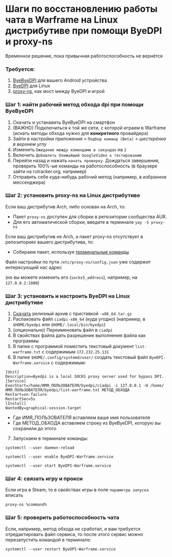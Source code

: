 # Шаги по восстановлению работы чата в Warframe на Linux дистрибутиве при помощи ByeDPI и proxy-ns
Временное решение, пока привычная работоспособность не вернётся

### Требуется:

1. [ByeByeDPI](https://github.com/romanvht/ByeDPIAndroid) для вашего Android устройства
2. [ByeDPI](https://github.com/hufrea/byedpi) для Linux
3. [proxy-ns](https://github.com/OkamiW/proxy-ns), как мост между ByeDPI и игрой


### Шаг 1: найти рабочий метод обхода dpi при помощи ByeByeDPI

1. Скачать и устанавить ByeByeDPI на смартфон
2. (ВАЖНО) Подключиться к той же сети, с которой играем в Warframe (искать методы обхода нужно для **конкретного** провайдера)
3. Зайти в настройки приложения > ```Подбор команд (Beta)``` > *шестерёнка в верхнем углу*
4. Изменить ```Ожидание между командами в секундах``` на ```2```
5. Включить ```Добавлять ближайший GoogleVideo к тестированию```
7. Перейти назад и нажать ```начать проверку```. Дождаться завершения, проверить 100%-ые команды на работоспособность (в браузере зайти на rutracker.org, например)
8. Отправить себе куда-нибудь рабочий метод (например, в избранное мессенджера)

### Шаг 2: установить proxy-ns на Linux дистрибутиве

Если ваш дистрибутив Arch, либо основан на Arch, то:

- Пакет ```proxy-ns``` доступен для сборки в репозитории сообщества AUR.
- Для его автоматической сборки, введите в терминале ```yay -S proxy-ns```

Если ваш дистрибутив не Arch, а пакет proxy-ns отсутствует в репозиториях вашего дистрибутива, то:

- Собираем пакет, используя [терминальные команды](https://github.com/OkamiW/proxy-ns?tab=readme-ov-file#other)

Файл настройки по пути ```/etc/proxy-ns/config.json``` уже содержит интересующий нас адрес 

(но вы можете изменить его (```socks5_address```), например, на ```127.0.0.2:1080```)

### Шаг 3: установить и настроить ByeDPI на Linux дистрибутиве

1. [Скачать](https://github.com/hufrea/byedpi/releases) релизный архив с приставкой ```-x86_64.tar.gz```
2. Распаковать файл ```ciadpi-x86_64``` (куда угодно) (например, в ```$HOME/byedpi``` или ```$HOME/.local/bin/byedpi```)
3. (опционально) Переименовать файл в ```ciadpi```
4. В свойствах файла дать разрешение выполнения файла как программы
5. В папке с программой поместить текстовый документ ```list-warframe.txt``` с содержимым ```172.232.25.131```
6. В папке ```$HOME/.config/systemd/user/``` создать текстовый файл ```ByeDPI-Warframe.service``` с содержимым:

```
[Unit]
Description=Byedpi is a local SOCKS proxy server used for bypass DPI.
[Service]
ExecStart=/home/ИМЯ_ПОЛЬЗОВАТЕЛЯ/byedpi/ciadpi -i 127.0.0.1 -H /home/ИМЯ_ПОЛЬЗОВАТЕЛЯ/byedpi/list-warframe.txt МЕТОД_ОБХОДА
Restart=on-failure
RestartSec=5s
[Install]
WantedBy=graphical-session.target
```
- Где ИМЯ_ПОЛЬЗОВАТЕЛЯ вставляем ваше имя пользователя
- Где МЕТОД_ОБХОДА вставляем строку из ByeByeDPI, которую вы сохранили до этого

7. Запускаем в терминале команды:

```
systemctl --user daemon-reload
```
```
systemctl --user enable ByeDPI-Warframe.service
```

```
systemctl --user start ByeDPI-Warframe.service
```

### Шаг 4: связать игру и прокси

Если игра в Steam, то в свойствах игры в поле ```параметры запуска``` вписать 

```
proxy-ns %command%
```

### Шаг 5: проверить работоспособность чата

Если, например, метод обхода не сработал, и вам требуется отредактировать файл сервиса, то после этого сервис можно перезапустить командой в терминале:

```
systemctl --user restart ByeDPI-Warframe.service
```
